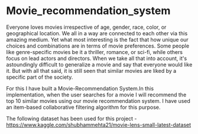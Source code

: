 # Movie_recommendation_system

Everyone loves movies irrespective of age, gender, race, color, or geographical location. We all in a way are connected to each other via this amazing medium. Yet what most interesting is the fact that how unique our choices and combinations are in terms of movie preferences. Some people like genre-specific movies be it a thriller, romance, or sci-fi, while others focus on lead actors and directors. When we take all that into account, it's astoundingly difficult to generalize a movie and say that everyone would like it. But with all that said, it is still seen that similar movies are liked by a specific part of the society.
 
For this I have built a Movie-Recommendation System.In this implementation, when the user searches for a movie I will recommend the top 10 similar movies using our movie recommendation system. I have used an item-based collaborative filtering algorithm for this purpose. 

The following dataset has been used for this project - https://www.kaggle.com/shubhammehta21/movie-lens-small-latest-dataset
